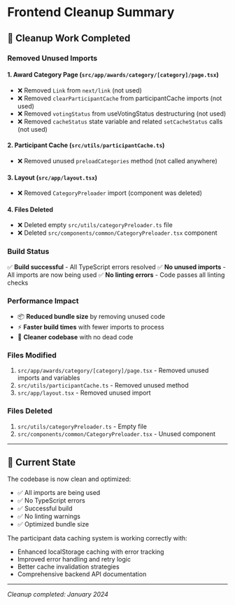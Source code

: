 # Frontend Cleanup Summary

## 🧹 **Cleanup Work Completed**

### **Removed Unused Imports**

#### 1. **Award Category Page** (`src/app/awards/category/[category]/page.tsx`)
- ❌ Removed `Link` from `next/link` (not used)
- ❌ Removed `clearParticipantCache` from participantCache imports (not used)
- ❌ Removed `votingStatus` from useVotingStatus destructuring (not used)
- ❌ Removed `cacheStatus` state variable and related `setCacheStatus` calls (not used)

#### 2. **Participant Cache** (`src/utils/participantCache.ts`)
- ❌ Removed unused `preloadCategories` method (not called anywhere)

#### 3. **Layout** (`src/app/layout.tsx`)
- ❌ Removed `CategoryPreloader` import (component was deleted)

#### 4. **Files Deleted**
- ❌ Deleted empty `src/utils/categoryPreloader.ts` file
- ❌ Deleted `src/components/common/CategoryPreloader.tsx` component

### **Build Status**
✅ **Build successful** - All TypeScript errors resolved
✅ **No unused imports** - All imports are now being used
✅ **No linting errors** - Code passes all linting checks

### **Performance Impact**
- 📦 **Reduced bundle size** by removing unused code
- ⚡ **Faster build times** with fewer imports to process
- 🧹 **Cleaner codebase** with no dead code

### **Files Modified**
1. `src/app/awards/category/[category]/page.tsx` - Removed unused imports and variables
2. `src/utils/participantCache.ts` - Removed unused method
3. `src/app/layout.tsx` - Removed unused import

### **Files Deleted**
1. `src/utils/categoryPreloader.ts` - Empty file
2. `src/components/common/CategoryPreloader.tsx` - Unused component

---

## 🚀 **Current State**

The codebase is now clean and optimized:
- ✅ All imports are being used
- ✅ No TypeScript errors
- ✅ Successful build
- ✅ No linting warnings
- ✅ Optimized bundle size

The participant data caching system is working correctly with:
- Enhanced localStorage caching with error tracking
- Improved error handling and retry logic
- Better cache invalidation strategies
- Comprehensive backend API documentation

---

*Cleanup completed: January 2024*
